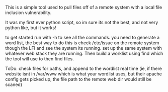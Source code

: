 This is a simple tool used to pull files off of a remote system with a local file inclusion vulnerability.

It was my first ever python script, so im sure its not the best, and not very python like, but it works!

to get started run with -h to see all the commands. you need to generate a word list, the best way to do this is check /etc/issue on the remote system though the LFI and see the system its running.
set up the same system with whatever web stack they are running. Then build a worklist using find which the tool will use to then find files.



ToDo:
	check files for paths, and append to the wordlist real time (ie, if there website isnt in /var/www which is what your wordlist uses, but their apache config gets picked up, the file path to the remote web dir would still be scaned)
